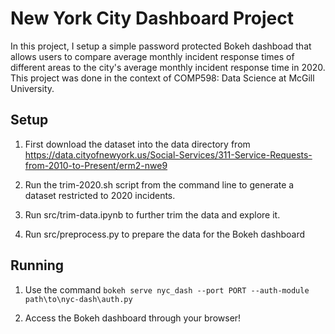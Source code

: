 # New York City Dashboard Project

In this project, I setup a simple password protected Bokeh dashboad that allows users to compare average monthly incident response times of different areas to the city's average monthly incident response time in 2020. This project was done in the context of COMP598: Data Science at McGill University.

## Setup

1. First download the dataset into the data directory from https://data.cityofnewyork.us/Social-Services/311-Service-Requests-from-2010-to-Present/erm2-nwe9

2. Run the trim-2020.sh script from the command line to generate a dataset restricted to 2020 incidents.

3. Run src/trim-data.ipynb to further trim the data and explore it.

4. Run src/preprocess.py to prepare the data for the Bokeh dashboard

## Running

1. Use the command `bokeh serve nyc_dash --port PORT --auth-module path\to\nyc-dash\auth.py`

2. Access the Bokeh dashboard through your browser!


